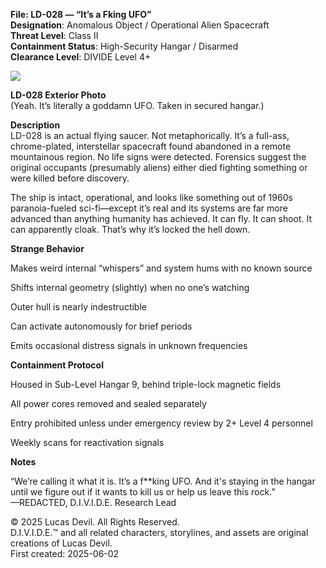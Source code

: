 **File: LD-028 — “It’s a Fking UFO”**  
**Designation**: Anomalous Object / Operational Alien Spacecraft  
**Threat Level**: Class II  
**Containment Status**: High-Security Hangar / Disarmed  
**Clearance Level**: DIVIDE Level 4+  



![](https://pbs.twimg.com/media/GsitvE4XcAAhviF?format=jpg&name=large)  



**LD-028 Exterior Photo**  
(Yeah. It’s literally a goddamn UFO. Taken in secured hangar.)  

**Description**  
LD-028 is an actual flying saucer. Not metaphorically. It’s a full-ass, chrome-plated, interstellar spacecraft found abandoned in a remote mountainous region. No life signs were detected. Forensics suggest the original occupants (presumably aliens) either died fighting something or were killed before discovery.  

The ship is intact, operational, and looks like something out of 1960s paranoia-fueled sci-fi—except it’s real and its systems are far more advanced than anything humanity has achieved. It can fly. It can shoot. It can apparently cloak. That’s why it’s locked the hell down.  

**Strange Behavior**  

Makes weird internal “whispers” and system hums with no known source  

Shifts internal geometry (slightly) when no one’s watching  

Outer hull is nearly indestructible  

Can activate autonomously for brief periods  

Emits occasional distress signals in unknown frequencies  

**Containment Protocol**  

Housed in Sub-Level Hangar 9, behind triple-lock magnetic fields  

All power cores removed and sealed separately  

Entry prohibited unless under emergency review by 2+ Level 4 personnel  

Weekly scans for reactivation signals  

**Notes**  

“We’re calling it what it is. It’s a f**king UFO. And it's staying in the hangar until we figure out if it wants to kill us or help us leave this rock.”  
—REDACTED, D.I.V.I.D.E. Research Lead  





© 2025 Lucas Devil. All Rights Reserved.  
D.I.V.I.D.E.™ and all related characters, storylines, and assets are original creations of Lucas Devil.  
First created: 2025-06-02  

